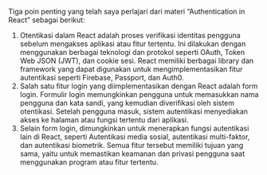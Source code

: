 Tiga poin penting yang telah saya perlajari dari materi “Authentication in React” sebagai berikut:
1. Otentikasi dalam React adalah proses verifikasi identitas pengguna sebelum mengakses aplikasi atau fitur tertentu. Ini dilakukan dengan menggunakan berbagai teknologi dan protokol seperti OAuth, Token Web JSON (JWT), dan cookie sesi. React memiliki berbagai library dan framework yang dapat digunakan untuk mengimplementasikan fitur autentikasi seperti Firebase, Passport, dan Auth0.
2. Salah satu fitur login yang diimplementasikan dengan React adalah form login. Formulir login memungkinkan pengguna untuk memasukkan nama pengguna dan kata sandi, yang kemudian diverifikasi oleh sistem otentikasi. Setelah pengguna masuk, sistem autentikasi menyediakan akses ke halaman atau fungsi tertentu dari aplikasi.
3. Selain form login, dimungkinkan untuk menerapkan fungsi autentikasi lain di React, seperti Autentikasi media sosial, autentikasi multi-faktor, dan autentikasi biometrik. Semua fitur tersebut memiliki tujuan yang sama, yaitu untuk memastikan keamanan dan privasi pengguna saat menggunakan program atau fitur tertentu.
